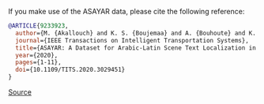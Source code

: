 If you make use of the ASAYAR data, please cite the following reference:

``` bibtex
@ARTICLE{9233923,
  author={M. {Akallouch} and K. S. {Boujemaa} and A. {Bouhoute} and K. {Fardousse} and I. {Berrada}},
  journal={IEEE Transactions on Intelligent Transportation Systems}, 
  title={ASAYAR: A Dataset for Arabic-Latin Scene Text Localization in Highway Traffic Panels}, 
  year={2020},
  pages={1-11},
  doi={10.1109/TITS.2020.3029451}
} 
```

[Source](https://vcar.github.io/ASAYAR/)